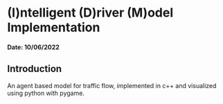 # (I)ntelligent (D)river (M)odel Implementation

#### Date: 10/06/2022

## Introduction
An agent based model for traffic flow, implemented in c++ and visualized using python with pygame.



